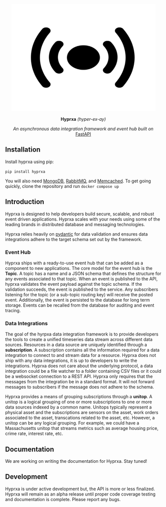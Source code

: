 <p align="center">
	<img src="https://github.com/newvicx/hyprxa/blob/master/docs/img/logo.png?raw=true)" width="465" height="345" alt='Hyprxa'>
</p>

<p align="center"><strong>Hyprxa</strong> <em> (hyper-ex-ay)</em></p>

<p align="center"><em>An asynchronous data integration framework and event hub built on
    </em><a href="https://fastapi.tiangolo.com/"> FastAPI</a>
</p>

## Installation

Install hyprxa using pip:

`pip install hyprxa`

You will also need [MongoDB](https://www.mongodb.com/), [RabbitMQ](https://www.rabbitmq.com/), and [Memcached](https://memcached.org/). To get going quickly, clone the repository and run `docker compose up`

## Introduction

Hyprxa is designed to help developers build secure, scalable, and robust event driven applications. Hyprxa scales with your needs using some of the leading brands in distributed database and messaging technologies.

Hyprxa relies heavily on [pydantic](https://docs.pydantic.dev/) for data validation and ensures data integrations adhere to the target schema set out by the framework.

### Event Hub

Hyprxa ships with a ready-to-use event hub that can be added as a component to new applications. The core model for the event hub is the **Topic**. A topic has a name and a JSON schema that defines the structure for any events associated to that topic. When an event is published to the API, hyprxa validates the event payload against the topic schema. If the validation succeeds, the event is published to the service. Any subscribers listening for the topic (or a sub-topic routing key) will receive the posted event. Additionally, the event is persisted to the database for long term storage. Events can be recalled from the database for auditing and event tracing.

### Data Integrations

The goal of the hyrpxa data integration framework is to provide developers the tools to create a unified timeseries data stream across different data sources. Resources in a data source are uniquely identified through a **subscription**.  A subscription contains all the information required for a data integration to connect to and stream data for a resource. Hyprxa does not ship with any data integrations, it is up to developers to write the integrations. Hyprxa does not care about the underlying protocol, a data integration could be a file watcher to a folder containing CSV files or it could be a websocket connection to a REST API. Hyprxa only requires that the messages from the integration be in a standard format. It will not forward messages to subscribers if the message does not adhere to the schema.

Hyprxa provides a means of grouping subscriptions through a **unitop**. A unitop is a logical grouping of one or more subscriptions to one or more data sources indexed by a common name. Unitops typically represent a physical asset and the subscriptions are sensors on the asset, work orders associated to the asset, transcations related to the asset, etc. However, a unitop can be any logical grouping. For example, we could have a Massachusetts unitop that streams metrics such as average housing price, crime rate, interest rate, etc.

## Documentation

We are working on writing the documentation for Hyprxa. Stay tuned!

## Development

Hyprxa is under active development but, the API is more or less finalized. Hyprxa will remain as an alpha release until proper code coverage testing and documentation is complete. Please report any bugs.
